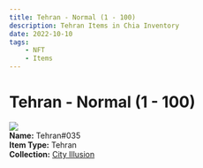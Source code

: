 ```yaml
---
title: Tehran - Normal (1 - 100)
description: Tehran Items in Chia Inventory
date: 2022-10-10
tags:
    - NFT
    - Items
---
```


# Tehran - Normal (1 - 100)
<div class="item_thumbnail">
<img loading="lazy" src="https://tnktcw3zzuwpyrhms7trvjcpxwu57metd5vmytj7prphqv3p.arweave.net/m1UxW3nNLPxE7JfnG_qRPvanfsJMfasxN_P3xeeFdv4"><br/>
<div><strong>Name:</strong> Tehran#035</div>
<div><strong>Item Type:</strong> Tehran</div>
<div><strong>Collection:</strong> <a href="https://www.spacescan.io/xch/nft/collection/col1lend2dcn558km4wcwta4xnkfv3xpcmlp9kyt0m909emvfxechlyqdl5ndg">City Illusion</a></div>
</div>

